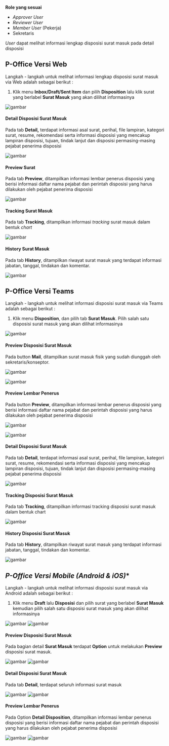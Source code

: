 **Role yang sesuai**

- *Approver User*
- *Reviewer User*
- *Member User* (Pekerja) 
- Sekretaris

_User_ dapat melihat informasi lengkap disposisi surat masuk pada detail disposisi

## **P-Office Versi Web**

Langkah - langkah untuk melihat informasi lengkap disposisi surat masuk via Web adalah sebagai berikut :

1. Klik menu **Inbox/Draft/Sent Item** dan pilih **Disposition** lalu klik surat yang berlabel **Surat Masuk** yang akan dilihat informasinya

![gambar](SuratMasuk/SM_Web/02SM36.png)



#### **Detail Disposisi Surat Masuk**


Pada tab **Detail,** terdapat informasi asal surat, perihal, file lampiran, kategori surat, resume, rekomendasi serta informasi disposisi yang mencakup lampiran disposisi, tujuan, tindak lanjut dan disposisi permasing-masing pejabat penerima disposisi

![gambar](SuratMasuk/SM_Web/02CR_SM01.png)

#### **Preview Surat**


Pada tab **Preview**, ditampilkan informasi lembar penerus disposisi yang berisi informasi daftar nama pejabat dan perintah disposisi yang harus dilakukan oleh pejabat penerima disposisi

![gambar](SuratMasuk/SM_Web/02CR_SM02.png)

#### **Tracking Surat Masuk**


Pada tab **Tracking**, ditampilkan informasi _tracking_ surat masuk dalam bentuk _chart_

![gambar](SuratMasuk/SM_Web/02SM40.png)

#### **History Surat Masuk**

Pada tab **History**, ditampilkan riwayat surat masuk yang terdapat informasi jabatan, tanggal, tindakan dan komentar.

![gambar](SuratMasuk/SM_Web/02SM41.png)


## **P-Office Versi Teams**

Langkah - langkah untuk melihat informasi disposisi surat masuk via Teams adalah sebagai berikut :

1. Klik menu **Disposition**, dan pilih tab **Surat Masuk**. Pilih salah satu disposisi surat masuk yang akan dilihat informasinya

![gambar](SuratMasuk/SM_Teams/SM39.png)

#### **Preview Disposisi Surat Masuk**

Pada button **Mail**, ditampilkan surat masuk fisik yang sudah diunggah oleh sekretaris/konseptor.

![gambar](SuratMasuk/SM_Teams/SM40.png)

![gambar](SuratMasuk/SM_Teams/SM41.png)


#### **Preview Lembar Penerus**

Pada button **Preview**, ditampilkan informasi lembar penerus disposisi yang berisi informasi daftar nama pejabat dan perintah disposisi yang harus dilakukan oleh pejabat penerima disposisi

![gambar](SuratMasuk/SM_Teams/SM42.png)

![gambar](SuratMasuk/SM_Teams/SM43.png)

#### **Detail Disposisi Surat Masuk**

Pada tab **Detail**, terdapat informasi asal surat, perihal, file lampiran, kategori surat, resume, rekomendasi serta informasi disposisi yang mencakup lampiran disposisi, tujuan, tindak lanjut dan disposisi permasing-masing pejabat penerima disposisi

![gambar](SuratMasuk/SM_Teams/SM44.png)

#### **Tracking Disposisi Surat Masuk**

Pada tab **Tracking**, ditampilkan informasi tracking disposisi surat masuk dalam bentuk chart

![gambar](SuratMasuk/SM_Teams/SM45.png)

#### **History Disposisi Surat Masuk**

Pada tab **History**, ditampilkan riwayat surat masuk yang terdapat informasi jabatan, tanggal, tindakan dan komentar.

![gambar](SuratMasuk/SM_Teams/SM46.png)

## *P-Office Versi Mobile (Android & iOS)**

Langkah - langkah untuk melihat informasi disposisi surat masuk via Android adalah sebagai berikut :

1. Klik menu **Draft** lalu **Disposisi** dan pilih surat yang berlabel **Surat Masuk** kemudian pilih salah satu disposisi surat masuk yang akan dilihat informasinya

![gambar](SuratMasuk/SM_Android/Informasidisposisi/02A01.jpg) ![gambar](SuratMasuk/SM_Android/Informasidisposisi/02A02.jpg)

#### **Preview Disposisi Surat Masuk**

Pada bagian detail **Surat Masuk** terdapat **Option** untuk melakukan **Preview** disposisi surat masuk.

![gambar](SuratMasuk/SM_Android/Informasidisposisi/02P01.jpg) ![gambar](SuratMasuk/SM_Android/Informasidisposisi/P02.jpg)

#### **Detail Disposisi Surat Masuk**

Pada tab **Detail**, terdapat seluruh informasi surat masuk

![gambar](SuratMasuk/SM_Android/Informasidisposisi/02D01.jpg) ![gambar](SuratMasuk/SM_Android/Informasidisposisi/02D02.jpg)

#### **Preview Lembar Penerus**

Pada Option **Detail Disposition**, ditampilkan informasi lembar penerus disposisi yang berisi informasi daftar nama pejabat dan perintah disposisi yang harus dilakukan oleh
pejabat penerima disposisi

![gambar](SuratMasuk/SM_Android/Informasidisposisi/02PL01.jpg) ![gambar](SuratMasuk/SM_Android/Informasidisposisi/02PL02.jpg)


